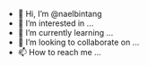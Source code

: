 - 👋 Hi, I’m @naelbintang
- 👀 I’m interested in ...
- 🌱 I’m currently learning ...
- 💞️ I’m looking to collaborate on ...
- 📫 How to reach me ...

<!---
naelbintang/naelbintang is a ✨ special ✨ repository because its `README.md` (this file) appears on your GitHub profile.
You can click the Preview link to take a look at your changes.
--->
